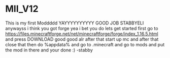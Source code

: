 # MII_V12
This is my first Moddddd YAYYYYYYYYYY GOOD JOB STABBYELI
anywayss i think you got forge yea i bet you do
lets get started
first go to https://files.minecraftforge.net/net/minecraftforge/forge/index_1.16.5.html
and press DOWNLOAD
good good
alr after that start up mc
and after that close that
then do %appdata%
and go to .minecraft and go to mods and put the mod in there
and your done
:)
   -stabby
